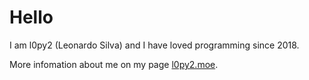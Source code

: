 # Hello

I am l0py2 (Leonardo Silva) and I have loved programming since 2018.

More infomation about me on my page [l0py2.moe](https://l0py2.moe).
